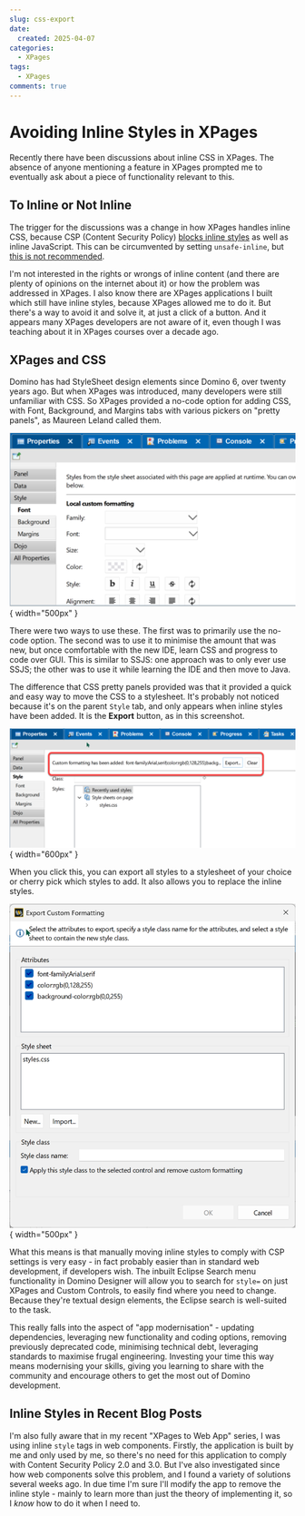 ```yaml
---
slug: css-export
date:
  created: 2025-04-07
categories: 
  - XPages
tags:
  - XPages
comments: true
---
```

# Avoiding Inline Styles in XPages

Recently there have been discussions about inline CSS in XPages. The absence of anyone mentioning a feature in XPages prompted me to eventually ask about a piece of functionality relevant to this.

<!-- more -->

## To Inline or Not Inline

The trigger for the discussions was a change in how XPages handles inline CSS, because CSP (Content Security Policy) [blocks inline styles](https://content-security-policy.com/examples/allow-inline-style/) as well as inline JavaScript. This can be circumvented by setting `unsafe-inline`, but [this is not recommended](https://developer.mozilla.org/en-US/docs/Web/HTTP/Reference/Headers/Content-Security-Policy#unsafe-inline).

I'm not interested in the rights or wrongs of inline content (and there are plenty of opinions on the internet about it) or how the problem was addressed in XPages. I also know there are XPages applications I built which still have inline styles, because XPages allowed me to do it. But there's a way to avoid it and solve it, at just a click of a button. And it appears many XPages developers are not aware of it, even though I was teaching about it in XPages courses over a decade ago.

## XPages and CSS

Domino has had StyleSheet design elements since Domino 6, over twenty years ago. But when XPages was introduced, many developers were still unfamiliar with CSS. So XPages provided a no-code option for adding CSS, with Font, Background, and Margins tabs with various pickers on "pretty panels", as Maureen Leland called them.

![Pretty panels](../../images/post-images/2025/css-1.png){ width="500px" }

There were two ways to use these. The first was to primarily use the no-code option. The second was to use it to minimise the amount that was new, but once comfortable with the new IDE, learn CSS and progress to code over GUI. This is similar to SSJS: one approach was to only ever use SSJS; the other was to use it while learning the IDE and then move to Java.

The difference that CSS pretty panels provided was that it provided a quick and easy way to move the CSS to a stylesheet. It's probably not noticed because it's on the parent `Style` tab, and only appears when inline styles have been added. It is the **Export** button, as in this screenshot.

![Export styles](../../images/post-images/2025/css-2.png){ width="600px" }

When you click this, you can export all styles to a stylesheet of your choice or cherry pick which styles to add. It also allows you to replace the inline styles.

![Export dialog](../../images/post-images/2025/css-3.png){ width="500px" }

What this means is that manually moving inline styles to comply with CSP settings is very easy - in fact probably easier than in standard web development, if developers wish. The inbuilt Eclipse Search menu functionality in Domino Designer will allow you to search for `style=` on just XPages and Custom Controls, to easily find where you need to change. Because they're textual design elements, the Eclipse search is well-suited to the task.

This really falls into the aspect of "app modernisation" - updating dependencies, leveraging new functionality and coding options, removing previously deprecated code, minimising technical debt, leveraging standards to maximise frugal engineering. Investing your time this way means modernising your skills, giving you learning to share with the community and encourage others to get the most out of Domino development.

## Inline Styles in Recent Blog Posts

I'm also fully aware that in my recent "XPages to Web App" series, I was using inline `style` tags in web components. Firstly, the application is built by me and only used by me, so there's no need for this application to comply with Content Security Policy 2.0 and 3.0. But I've also investigated since how web components solve this problem, and I found a variety of solutions several weeks ago. In due time I'm sure I'll modify the app to remove the inline style - mainly to learn more than just the theory of implementing it, so I *know* how to do it when I need to.
